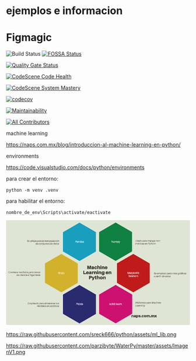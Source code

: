 # ejemplos e informacion


# Figmagic

![Build Status](https://github.com/mikaelvesavuori/figmagic/workflows/master/badge.svg) [![FOSSA Status](https://app.fossa.com/api/projects/git%2Bgithub.com%2Fmikaelvesavuori%2Ffigmagic.svg?type=shield)](https://app.fossa.com/projects/git%2Bgithub.com%2Fmikaelvesavuori%2Ffigmagic?ref=badge_shield)

[![Quality Gate Status](https://sonarcloud.io/api/project_badges/measure?project=mikaelvesavuori_figmagic&metric=alert_status)](https://sonarcloud.io/dashboard?id=mikaelvesavuori_figmagic)

[![CodeScene Code Health](https://codescene.io/projects/8364/status-badges/code-health)](https://codescene.io/projects/8364)

[![CodeScene System Mastery](https://codescene.io/projects/8364/status-badges/system-mastery)](https://codescene.io/projects/8364)

[![codecov](https://codecov.io/gh/mikaelvesavuori/figmagic/branch/master/graph/badge.svg)](https://codecov.io/gh/mikaelvesavuori/figmagic)

[![Maintainability](https://api.codeclimate.com/v1/badges/1a609622737c6c48225c/maintainability)](https://codeclimate.com/github/mikaelvesavuori/figmagic/maintainability)

<!-- ALL-CONTRIBUTORS-BADGE:START - Do not remove or modify this section -->

[![All Contributors](https://img.shields.io/badge/all_contributors-7-orange.svg?style=flat-square)](#contributors-)



machine learning

https://naps.com.mx/blog/introduccion-al-machine-learning-en-python/

environments

https://code.visualstudio.com/docs/python/environments


para crear el entorno: 

    python -m venv .venv

para habilitar el entorno: 
    
    nombre_de_env\Scripts\activate/eactivate
    


![Pepo](assets/ml_lib.png)
    

https://raw.githubusercontent.com/sreck666/python/assets/ml_lib.png


https://raw.githubusercontent.com/parzibyte/WaterPy/master/assets/ImagenV1.png
